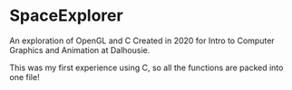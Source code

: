 # SpaceExplorer
An exploration of OpenGL and C
Created in 2020 for Intro to Computer Graphics and Animation at Dalhousie.

This was my first experience using C, so all the functions are packed into one file!
